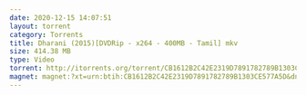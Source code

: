 ```yaml
---
date: 2020-12-15 14:07:51
layout: torrent
category: Torrents
title: Dharani (2015)[DVDRip - x264 - 400MB - Tamil] mkv
size: 414.38 MB
type: Video
torrent: http://itorrents.org/torrent/CB1612B2C42E2319D7891782789B1303CE577A5D.torrent?title=[limetorrents.info]www.TamilRockers.com.-.Dharani..2015.%5BDVDRip.-.x264.-.400MB.-.Tamil%5D.mkv
magnet: magnet:?xt=urn:btih:CB1612B2C42E2319D7891782789B1303CE577A5D&dn=www+TamilRockers+com+-+Dharani+%282015%29%5BDVDRip+-+x264+-+400MB+-+Tamil%5D+mkv&tr=udp%3A%2F%2F9.rarbg.com%3A2710%2Fannounce&tr=http%3A%2F%2Fbt.careland.com.cn%3A6969%2Fannounce&tr=udp%3A%2F%2Ftracker.coppersurfer.tk%3A80&tr=http%3A%2F%2Ftracker.windsormetalbattery.com%2Fannounce&tr=http%3A%2F%2Ftracker.winglai.com%2Fannounce&tr=http%3A%2F%2Ftorrent.gresille.org%2Fannounce&tr=http%3A%2F%2Fannounce.torrentsmd.com%3A6969%2Fannounce&tr=http%3A%2F%2Fbigfoot1942.sektori.org%3A6969%2Fannounce&tr=http%3A%2F%2Ftracker.nwps.ws%3A6969%2Fannounce&tr=http%3A%2F%2Ftracker.trackerfix.com%2Fannounce&tr=udp%3A%2F%2Fopen.demonii.com%3A1337%2Fannounce&tr=udp%3A%2F%2Ftracker.coppersurfer.tk%3A6969%2Fannounce&tr=udp%3A%2F%2F9.rarbg.to%3A2710%2Fannounce&tr=udp%3A%2F%2Ftracker.opentrackr.org%3A1337%2Fannounce&tr=udp%3A%2F%2Ftracker.leechers-paradise.org%3A6969%2Fannounce&tr=udp%3A%2F%2Ftracker.open-internet.nl%3A6969%2Fannounce&tr=udp%3A%2F%2Fopen.demonii.si%3A1337%2Fannounce&tr=udp%3A%2F%2Ftracker.pirateparty.gr%3A6969%2Fannounce&tr=udp%3A%2F%2Fdenis.stalker.upeer.me%3A6969%2Fannounce&tr=udp%3A%2F%2Fp4p.arenabg.com%3A1337%2Fannounce&tr=udp%3A%2F%2Fexodus.desync.com%3A6969%2Fannounce
---
```

